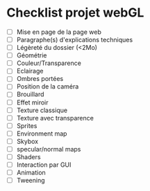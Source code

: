 # Checklist projet webGL

- [ ] Mise en page de la page web
- [ ] Paragraphe(s) d'explications techniques
- [ ] Légèreté du dossier (<2Mo)
- [ ] Géométrie
- [ ] Couleur/Transparence
- [ ] Eclairage
- [ ] Ombres portées
- [ ] Position de la caméra
- [ ] Brouillard
- [ ] Effet miroir
- [ ] Texture classique
- [ ] Texture avec transparence
- [ ] Sprites
- [ ] Environment map
- [ ] Skybox
- [ ] specular/normal maps
- [ ] Shaders
- [ ] Interaction par GUI
- [ ] Animation
- [ ] Tweening